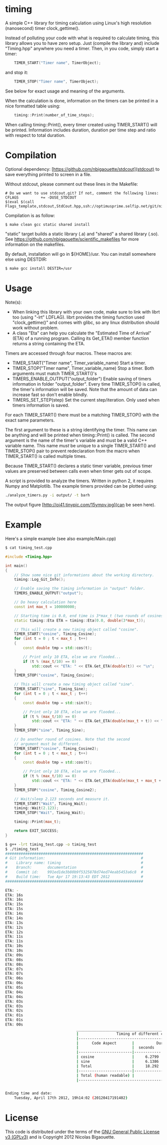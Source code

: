 # timing
A simple C++ library for timing calculation using Linux's high resolution
(nanosecond) timer clock_gettime().

Instead of polluting your code with what is required to calculate timing,
this library allows you to have zero setup. Just (compile the library and)
include "Timing.hpp" anywhere you need a timer. Then, in you code, simply
start a timer:

``` C++
    TIMER_START("Timer name", TimerObject);
```
and stop it:

``` C++
    TIMER_STOP("Timer name", TimerObject);
```
See below for exact usage and meaning of the arguments.

When the calculation is done, information on the timers can be printed in
a nice formatted table using:

``` C++
    timing::Print(number_of_time_steps);
```

When calling timing::Print(), every timer created using TIMER_START() will
be printed. Information includes duration, duration per time step and ratio
with respect to total duration.


# Compilation
Optional dependency: [https://github.com/nbigaouette/stdcout](stdcout) to save
everything printed to screen in a file.

Without stdcout, please comment out these lines in the Makefile:

``` Make
# Do we want to use stdcout.git? If not, comment the following lines:
CFLAGS          += -DUSE_STDCOUT
$(eval $(call Flags_template,stdcout,StdCout.hpp,ssh://optimusprime.selfip.net/git/nicolas/stdcout.git))
```

Compilation is as follow:

``` bash
$ make clean gcc static shared install
```
"static" target builds a static library (.a) and "shared" a shared library (.so). See
https://github.com/nbigaouette/scientific_makefiles for more information on the makefiles.

By default, installation will go in ${HOME}/usr. You can install somewhere else
using DESTDIR:

``` bash
$ make gcc install DESTIR=/usr
```


# Usage

Note(s):

* When linking this library with your own code, make sure to link with librt too
  (using "-lrt" LDFLAG). librt provides the timing function used "clock_gettime()"
  and comes with glibc, so any linux distribution should work without problem.
* A class "Eta" can help you calculate the "Estimated Time of Arrival" (ETA)
  of a running program. Calling its Get_ETA() member function returns a string
  containing the ETA.

Timers are accessed through four macros. These macros are:
 * TIMER_START("Timer name", Timer_variable_name) Start a timer.
 * TIMER_STOP("Timer name", Timer_variable_name)  Stop a timer. Both arguments
   must match TIMER_START()'s
 * TIMERS_ENABLE_OUTPUT("output_folder") Enable saving of timers information in
   folder "output_folder". Every time TIMER_STOP() is called, the timer's
   information will be saved. Note that the amount of data can increase fast
   so don't enable blindly.
 * TIMERS_SET_STEP(step) Set the current step/iteration. Only used when timers
   information is saved.

For each TIMER_START() there must be a matching TIMER_STOP() with the exact
same parameters.

The first argument to these is a string identifying the timer. This name can
be anything and will be printed when timing::Print() is called.
The second argument is the name of the timer's variable and must
be a valid C++ variable name. This name _must_ be unique to a single
TIMER_START() and TIMER_STOP() pair to prevent redeclaration from the macro
when TIMER_START() is called multiple times.

Because TIMER_START() declares a static timer variable, previous timer values
are preserved between calls even when timer gets out of scope.

A script is provided to analyze the timers. Written in python 2, it requires
Numpy and Matplotlib. The example timers provided can be plotted using:

``` bash
./analyze_timers.py -i output/ -t barh
```
The output figure [http://oi41.tinypic.com/15ympv.jpg](can be seen here).


# Example

Here's a simple example (see also example/Main.cpp)
``` bash
$ cat timing_test.cpp
```

``` C++
#include <Timing.hpp>

int main()
{
    // Show some nice git informations about the working directory.
    timing::Log_Git_Info();

    // Enable saving the timing information in "output" folder.
    TIMERS_ENABLE_OUTPUT("output");

    // Do heavy calculation here
    const int max_t = 100000000;

    // Starting time is 0.0, end time is 3*max_t (two rounds of cosines and one of sines)
    static timing::Eta ETA = timing::Eta(0.0, double(3*max_t));

    // This will create a new timing object called "cosine".
    TIMER_START("cosine", Timing_Cosine);
    for (int t = 0 ; t < max_t ; t++)
    {
        const double tmp = std::cos(t);

        // Print only 10 ETA, else we are flooded...
        if (t % (max_t/10) == 0)
            std::cout << "ETA: " << ETA.Get_ETA(double(t)) << "\n";
    }
    TIMER_STOP("cosine", Timing_Cosine);

    // This will create a new timing object called "sine".
    TIMER_START("sine", Timing_Sine);
    for (int t = 0 ; t < max_t ; t++)
    {
        const double tmp = std::sin(t);

        // Print only 10 ETA, else we are flooded...
        if (t % (max_t/10) == 0)
            std::cout << "ETA: " << ETA.Get_ETA(double(max_t + t)) << "\n";
    }
    TIMER_STOP("sine", Timing_Sine);

    // Do another round of cosines. Note that the second
    // argument must be different.
    TIMER_START("cosine", Timing_Cosine2);
    for (int t = 0 ; t < max_t ; t++)
    {
        const double tmp = std::cos(t);

        // Print only 10 ETA, else we are flooded...
        if (t % (max_t/10) == 0)
            std::cout << "ETA: " << ETA.Get_ETA(double(max_t + max_t + t)) << "\n";
    }
    TIMER_STOP("cosine", Timing_Cosine2);

    // Wait/sleep 2.123 seconds and measure it.
    TIMER_START("Wait", Timing_Wait);
    timing::Wait(2.123);
    TIMER_STOP("Wait", Timing_Wait);

    timing::Print(max_t);

    return EXIT_SUCCESS;
}

```

``` bash
$ g++ -lrt timing_test.cpp -o timing_test
$ ./timing_test
##############################################################
# Git information:                                           #
#    Library name: timing                                    #
#    Branch:       documentation                             #
#    Commit id:    991ed1de3b80b9f5325878d74ed74eab5453a6c8  #
#    Build time:   Tue Apr 17 19:13:43 EDT 2012              #
##############################################################

ETA: -
ETA: 16s
ETA: 16s
ETA: 15s
ETA: 15s
ETA: 14s
ETA: 14s
ETA: 13s
ETA: 12s
ETA: 12s
ETA: 11s
ETA: 11s
ETA: 10s
ETA: 10s
ETA: 09s
ETA: 08s
ETA: 08s
ETA: 07s
ETA: 07s
ETA: 06s
ETA: 06s
ETA: 05s
ETA: 04s
ETA: 04s
ETA: 03s
ETA: 03s
ETA: 02s
ETA: 01s
ETA: 01s
ETA: 00s
                                ____________________________________________________________________
                                |                 Timing of different code aspects                 |
                                |------------------------------------------------------------------|
                                |      Code Aspect       |          Duration          | Percentage |
                                |                        |  seconds   | per time step | over total |
                                |------------------------|------------|---------------|------------|
                                | cosine                 |     6.2799 |    6.2799e-08 |      34.33 |
                                | sine                   |     6.1386 |   6.13859e-08 |      33.56 |
                                | Total                  |     18.292 |   1.82923e-07 |      -     |
                                |------------------------|-----------------------------------------|
                                | Total (human readable) |                                     18s |
                                |------------------------------------------------------------------|


Ending time and date:
    Tuesday, April 17th 2012, 19h14:02 (20120417191402)
```


# License

This code is distributed under the terms of the [GNU General Public License v3 (GPLv3)](http://www.gnu.org/licenses/gpl.html) and is Copyright 2012 Nicolas Bigaouette.

